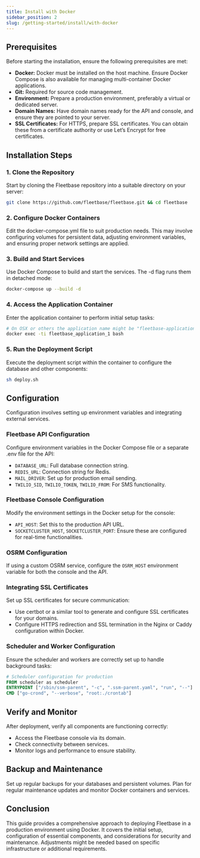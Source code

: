 ```yaml
---
title: Install with Docker
sidebar_position: 2
slug: /getting-started/install/with-docker
---
```


## Prerequisites

Before starting the installation, ensure the following prerequisites are met:

- **Docker:** Docker must be installed on the host machine. Ensure Docker Compose is also available for managing multi-container Docker applications.
- **Git:** Required for source code management.
- **Environment:** Prepare a production environment, preferably a virtual or dedicated server.
- **Domain Names:** Have domain names ready for the API and console, and ensure they are pointed to your server.
- **SSL Certificates:** For HTTPS, prepare SSL certificates. You can obtain these from a certificate authority or use Let’s Encrypt for free certificates.

## Installation Steps

### 1. Clone the Repository

Start by cloning the Fleetbase repository into a suitable directory on your server:
```bash
git clone https://github.com/fleetbase/fleetbase.git && cd fleetbase
```

### 2. Configure Docker Containers

Edit the docker-compose.yml file to suit production needs. This may involve configuring volumes for persistent data, adjusting environment variables, and ensuring proper network settings are applied.

### 3. Build and Start Services

Use Docker Compose to build and start the services. The -d flag runs them in detached mode:
```bash
docker-compose up --build -d
```

### 4. Access the Application Container

Enter the application container to perform initial setup tasks:
```bash
# On OSX or others the application name might be "fleetbase-application-1"
docker exec -ti fleetbase_application_1 bash
```

### 5. Run the Deployment Script

Execute the deployment script within the container to configure the database and other components:
```bash
sh deploy.sh
```

## Configuration

Configuration involves setting up environment variables and integrating external services.

### Fleetbase API Configuration

Configure environment variables in the Docker Compose file or a separate .env file for the API:

- `DATABASE_URL`: Full database connection string.
- `REDIS_URL`: Connection string for Redis.
- `MAIL_DRIVER`: Set up for production email sending.
- `TWILIO_SID`, `TWILIO_TOKEN`, `TWILIO_FROM`: For SMS functionality.

### Fleetbase Console Configuration

Modify the environment settings in the Docker setup for the console:

- `API_HOST`: Set this to the production API URL.
- `SOCKETCLUSTER_HOST`, `SOCKETCLUSTER_PORT`: Ensure these are configured for real-time functionalities.

### OSRM Configuration

If using a custom OSRM service, configure the `OSRM_HOST` environment variable for both the console and the API.

### Integrating SSL Certificates

Set up SSL certificates for secure communication:

- Use certbot or a similar tool to generate and configure SSL certificates for your domains.
- Configure HTTPS redirection and SSL termination in the Nginx or Caddy configuration within Docker.

### Scheduler and Worker Configuration
Ensure the scheduler and workers are correctly set up to handle background tasks:

```dockerfile
# Scheduler configuration for production
FROM scheduler as scheduler
ENTRYPOINT ["/sbin/ssm-parent", "-c", ".ssm-parent.yaml", "run", "--"]
CMD ["go-crond", "--verbose", "root:./crontab"]
```

## Verify and Monitor

After deployment, verify all components are functioning correctly:

- Access the Fleetbase console via its domain.
- Check connectivity between services.
- Monitor logs and performance to ensure stability.

## Backup and Maintenance

Set up regular backups for your databases and persistent volumes. Plan for regular maintenance updates and monitor Docker containers and services.

## Conclusion

This guide provides a comprehensive approach to deploying Fleetbase in a production environment using Docker. It covers the initial setup, configuration of essential components, and considerations for security and maintenance. Adjustments might be needed based on specific infrastructure or additional requirements.
